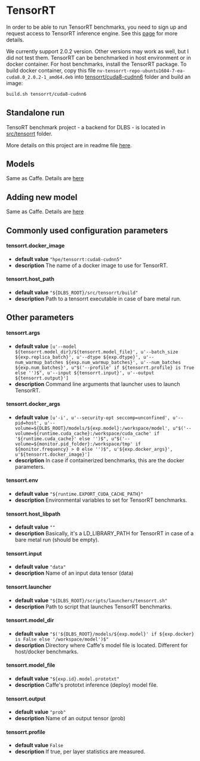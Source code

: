 # __TensorRT__

In order to be able to run TensorRT benchmarks, you need to sign up and request access
to TensorRT inference engine. See this [page](https://developer.nvidia.com/tensorrt)
for more details.

We currently support 2.0.2 version. Other versions may work as well, but I did not test
them. TensorRT can be benchmarked in host environment or in docker container.
For host benchmarks, install the TensorRT package. To build docker container,
copy this file `nv-tensorrt-repo-ubuntu1604-7-ea-cuda8.0_2.0.2-1_amd64.deb` into
[tensorrt/cuda8-cudnn6](https://github.com/HewlettPackard/dlcookbook-dlbs/tree/master/docker/tensorrt/cuda8-cudnn6)
folder and build an image:
```bash
build.sh tensorrt/cuda8-cudnn6
```

## Standalone run

TensoRT benchmark project - a backend for DLBS - is located in
[src/tensorrt](https://github.com/HewlettPackard/dlcookbook-dlbs/tree/master/src/tensorrt)
folder.

More details on this project are in readme file
[here](https://github.com/HewlettPackard/dlcookbook-dlbs/blob/master/src/tensorrt/README.md).

## Models
Same as Caffe. Details are [here](/frameworks/caffe.md?id=models)

## Adding new model
Same as Caffe. Details are [here](/frameworks/caffe.md?id=adding-new-model)

## Commonly used configuration parameters
#### __tensorrt.docker_image__

* __default value__ `"hpe/tensorrt:cuda8-cudnn5"`
* __description__ The name of a docker image to use for TensorRT.

#### __tensorrt.host_path__

* __default value__ `"${DLBS_ROOT}/src/tensorrt/build"`
* __description__ Path to a tensorrt executable in case of bare metal run.


## Other parameters
#### __tensorrt.args__

* __default value__ `[u'--model ${tensorrt.model_dir}/${tensorrt.model_file}', u'--batch_size ${exp.replica_batch}', u'--dtype ${exp.dtype}', u'--num_warmup_batches ${exp.num_warmup_batches}', u'--num_batches ${exp.num_batches}', u"$('--profile' if ${tensorrt.profile} is True else '')$", u'--input ${tensorrt.input}', u'--output ${tensorrt.output}']`
* __description__ Command line arguments that launcher uses to launch TensorRT.

#### __tensorrt.docker_args__

* __default value__ `[u'-i', u'--security-opt seccomp=unconfined', u'--pid=host', u'--volume=${DLBS_ROOT}/models/${exp.model}:/workspace/model', u"$('--volume=${runtime.cuda_cache}:/workspace/cuda_cache' if '${runtime.cuda_cache}' else '')$", u"$('--volume=${monitor.pid_folder}:/workspace/tmp' if ${monitor.frequency} > 0 else '')$", u'${exp.docker_args}', u'${tensorrt.docker_image}']`
* __description__ In case if containerized benchmarks, this are the docker parameters.

#### __tensorrt.env__

* __default value__ `"${runtime.EXPORT_CUDA_CACHE_PATH}"`
* __description__ Environmental variables to set for TensorRT benchmarks.

#### __tensorrt.host_libpath__

* __default value__ `""`
* __description__ Basically, it's a LD_LIBRARY_PATH for TensorRT in case of a bare metal run \(should be empty\).

#### __tensorrt.input__

* __default value__ `"data"`
* __description__ Name of an input data tensor \(data\)

#### __tensorrt.launcher__

* __default value__ `"${DLBS_ROOT}/scripts/launchers/tensorrt.sh"`
* __description__ Path to script that launches TensorRT benchmarks.

#### __tensorrt.model_dir__

* __default value__ `"$('${DLBS_ROOT}/models/${exp.model}' if ${exp.docker} is False else '/workspace/model')$"`
* __description__ Directory where Caffe's model file is located. Different for host/docker benchmarks.

#### __tensorrt.model_file__

* __default value__ `"${exp.id}.model.prototxt"`
* __description__ Caffe's prototxt inference \(deploy\) model file.

#### __tensorrt.output__

* __default value__ `"prob"`
* __description__ Name of an output tensor \(prob\)

#### __tensorrt.profile__

* __default value__ `False`
* __description__ If true, per layer statistics are measured.
